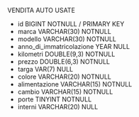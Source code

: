 <!-- Modellizzare la struttura di una tabella per memorizzare tutti i dati riguardanti delle auto usate messe in vendita da un concessionario. -->

VENDITA AUTO USATE

- id                            BIGINT              NOTNULL / PRIMARY KEY
- marca                         VARCHAR(30)         NOTNULL
- modello                       VARCHAR(30)         NOTNULL
- anno_di_immatricolazione      YEAR                NULL
- kilometri                     DOUBLE(9,3)         NOTNULL
- prezzo                        DOUBLE(6,3)         NOTNULL
- targa                         VAR(7)              NULL
- colore                        VARCHAR(20)         NOTNULL                   
- alimentazione                 VARCHAR(15)         NOTNULL
- cambio                        VARCHAR(15)         NOTNULL
- porte                         TINYINT             NOTNULL
- interni                       VARCHAR(20)         NULL                
